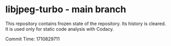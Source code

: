# libjpeg-turbo - main branch

This repository contains frozen state of the repository.
Its history is cleared. It is used only for static code
analysis with Codacy.

Commit Time: 1710829711
